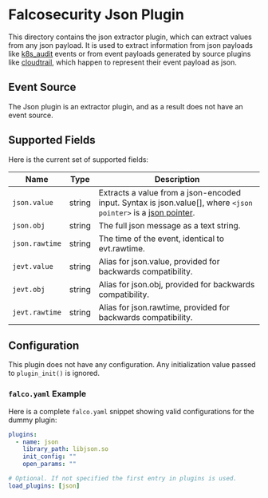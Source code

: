 # Falcosecurity Json Plugin

This directory contains the json extractor plugin, which can extract values from any json payload. It is used to extract information from json payloads like [k8s_audit](https://falco.org/docs/event-sources/kubernetes-audit/) events or from event payloads generated by source plugins like [cloudtrail](../cloudtrail/README.md), which happen to represent their event payload as json.

## Event Source

The Json plugin is an extractor plugin, and as a result does not have an event source.

## Supported Fields

Here is the current set of supported fields:

| Name | Type | Description |
| ---- | ---- | ----------- |
| `json.value` | string | Extracts a value from a json-encoded input. Syntax is json.value[<json pointer>], where `<json pointer>` is a [json pointer](https://datatracker.ietf.org/doc/html/rfc6901).
| `json.obj` | string | The full json message as a text string.
| `json.rawtime` | string | The time of the event, identical to evt.rawtime.
| `jevt.value` | string | Alias for json.value, provided for backwards compatibility.
| `jevt.obj` | string | Alias for json.obj, provided for backwards compatibility.
| `jevt.rawtime` | string | Alias for json.rawtime, provided for backwards compatibility.

## Configuration

This plugin does not have any configuration. Any initialization value passed to `plugin_init()` is ignored.

### `falco.yaml` Example

Here is a complete `falco.yaml` snippet showing valid configurations for the dummy plugin:

```yaml
plugins:
  - name: json
    library_path: libjson.so
    init_config: ""
    open_params: ""

# Optional. If not specified the first entry in plugins is used.
load_plugins: [json]
```
